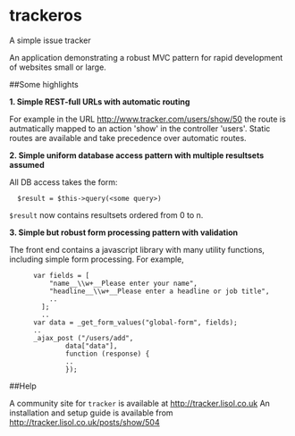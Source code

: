 # trackeros

A simple issue tracker

An application demonstrating a robust MVC pattern for rapid development of websites small or large.

##Some highlights

**1. Simple REST-full URLs with automatic routing**

For example in the URL http://www.tracker.com/users/show/50 the route is autmatically mapped to an action 'show' in the controller 'users'. Static routes are available and take precedence over automatic routes.

**2. Simple uniform database access pattern with multiple resultsets assumed**

All DB access takes the form:
```
  $result = $this->query(<some query>)
```
`$result` now contains resultsets ordered from 0 to n.

**3. Simple but robust form processing pattern with validation**

The front end contains a javascript library with many utility functions, including simple form processing. For example,
```
      var fields = [
          "name__\\w+__Please enter your name",
          "headline__\\w+__Please enter a headline or job title",
          ..
        ];
        ..
      var data = _get_form_values("global-form", fields);
      ..
      _ajax_post ("/users/add",
              data["data"],
              function (response) {
              ..
              });
```            
##Help

A community site for `tracker` is available at http://tracker.lisol.co.uk
An installation and setup guide is available from http://tracker.lisol.co.uk/posts/show/504
